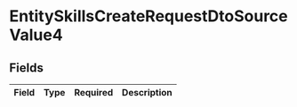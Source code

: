 # EntitySkillsCreateRequestDtoSourceValue4


## Fields

| Field       | Type        | Required    | Description |
| ----------- | ----------- | ----------- | ----------- |